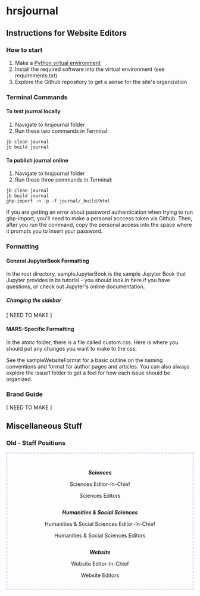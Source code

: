 # hrsjournal

## Instructions for Website Editors

### How to start

1. Make a [Python virtual environment](https://github.com/dkessner/CSProjects/blob/main/hello_venv/readme.md)
2. Install the required software into the virtual environment (see requirements.txt)
3. Explore the Github repository to get a sense for the site's organization

### Terminal Commands

#### To test journal locally

1. Navigate to hrsjournal folder
2. Run these two commands in Terminal: 
```
jb clean journal
jb build journal
```

#### To publish journal online

1. Navigate to hrsjournal folder
2. Run these three commands in Terminal: 
```
jb clean journal
jb build journal
ghp-import -n -p -f journal/_build/html
```

If you are getting an error about password authentication when trying to run ghp-import, you'll need to make a personal acccess token via Github. Then, after you run the command, copy the personal access into the space where it prompts you to insert your password.

### Formatting 

#### General JupyterBook Formatting

In the root directory, sampleJupyterBook is the sample Jupyter Book that Jupyter provides in its tutorial - you should look in here if you have questions, or check out Jupyter's online documentation.

##### Changing the sidebar

[ NEED TO MAKE ]

#### MARS-Specific Formatting

In the _static_ folder, there is a file called custom.css. Here is where you should put any changes you want to make to the css.

See the sampleWebsiteFormat for a basic outline on the naming conventions and format for author pages and articles. You can also always explore the issue1 folder to get a feel for how each issue should be organized.

### Brand Guide

[ NEED TO MAKE ]

## Miscellaneous Stuff

### Old - Staff Positions

<div style="text-align: center; border-width: 3px; border-style:dashed; border-color:#E7D2FF; padding: 1em;"> 

<p> </p>

<div class="row">

<div class="column">

***Sciences***

Sciences Editor-In-Chief

Sciences Editors

</div>

<div class="column">

***Humanities & Social Sciences***

Humanities & Social Sciences Editor-In-Chief

Humanities & Social Sciences Editors

</div>

<div class="column">

***Website***

Website Editor-In-Chief

Website Editors

</div>

</div>